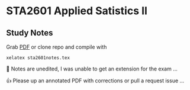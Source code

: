 STA2601 Applied Satistics II
=
Study Notes
-

Grab [PDF](https://github.com/PecuniaryFish/STA2601-Study-Notes/blob/master/ecs3704notes.pdf?raw=true "PDF") or clone repo and compile with 

    xelatex sta2601notes.tex

:runner: Notes are unedited, I  was unable to get an extension for the exam ...

:+1: Please up an annotated PDF with corrections or pull a request issue ...
